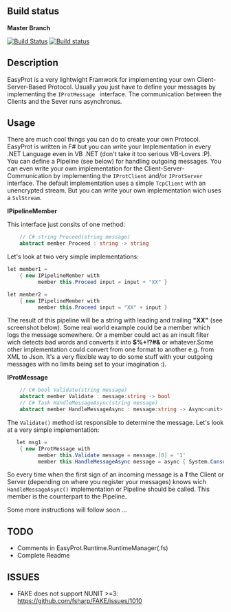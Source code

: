## Build status
**Master Branch**

[![Build Status](https://travis-ci.org/Jallah/EasyProt.svg?branch=master)](https://travis-ci.org/Jallah/EasyProt)
[![Build status](https://ci.appveyor.com/api/projects/status/cyi4mev19l12jyya?svg=true)](https://ci.appveyor.com/project/Jallah/easyprot)

## Description
EasyProt is a very lightwight Framwork for implementing your own Client-Server-Based Protocol. Usually you just have to define your messages by implementing the `IProtMessage ` interface. The communication between the Clients and the Sever runs asynchronus.

## Usage
There are much cool things you can do to create your own Protocol. EasyProt is written in F# but you can write your Implementation in every .NET Language even in VB .NET (don't take it too serious VB-Lovers :P). You can define a Pipeline (see below) for handling outgoing messages. You can even write your own implementation for the Client-Server-Communication by implementing the ``IProtClient`` and/or ``IProtServer`` interface. The default implementation uses a simple ``TcpClient`` with an unencrypted stream. But you can write your own implementation wich uses a ``SslStream``.

**IPipelineMember**

This interface just consits of one method:
``` csharp
    // C# string Proceed(string message)
    abstract member Proceed : string -> string
```
Let's look at two very simple implementations:
``` csharp
let member1 = 
    { new IPipelineMember with
          member this.Proceed input = input + "XX" }

let member2 = 
    { new IPipelineMember with
          member this.Proceed input = "XX" + input }
```
The result of this pipeline will be a string with leading and trailing **"XX"** (see screenshot below). Some real world example could be a member which logs the message somewhere. Or a member could act as an insult filter wich detects bad words and converts it into **$%+!?#&** or whatever.Some other implementation could convert from one format to another e.g. from XML to Json. It's a very flexible way to do some stuff with your outgoing messages with no limits being set to your imagination :).

**IProtMessage**
``` csharp
    // C# bool Validate(string message)
    abstract member Validate : message:string -> bool
    // C# Task HandleMessageAsync(string message)
    abstract member HandleMessageAsync : message:string -> Async<unit>
```

The ``Validate()`` method ist responsible to determine the message. Let's look at a very simple implementation:
``` csharp
   let msg1 = 
    { new IProtMessage with
          member this.Validate message = message.[0] = '1'
          member this.HandleMessageAsync message = async { System.Console.WriteLine("msg1: " + message) } }
```
So every time when the first sign of an incoming message is a **_1_** the Client or Server (depending on where you register your messages) knows wich ``HandleMessageAsync()`` implementation or Pipeline should be called. This member is the counterpart to the Pipeline.

Some more instructions will follow soon ...

## TODO
- Comments in EasyProt.Runtime.RuntimeManager(.fs)
- Complete Readme

## ISSUES
- FAKE does not support NUNIT >=3: https://github.com/fsharp/FAKE/issues/1010




  